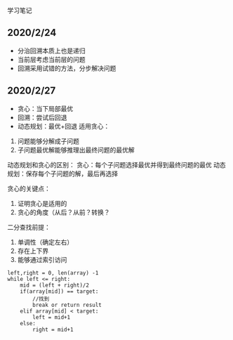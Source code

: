 学习笔记
## 2020/2/24
* 分治回溯本质上也是递归
* 当前层考虑当前层的问题
* 回溯采用试错的方法，分步解决问题

## 2020/2/27
* 贪心：当下局部最优
* 回溯：尝试后回退
* 动态规划：最优+回退
适用贪心：
1. 问题能够分解成子问题
2. 子问题最优解能够推理出最终问题的最优解

动态规划和贪心的区别：
贪心：每个子问题选择最优并得到最终问题的最优
动态规划：保存每个子问题的解，最后再选择

贪心的关键点：
1. 证明贪心是适用的
2. 贪心的角度（从后？从前？转换？

二分查找前提：
1. 单调性（确定左右）
2. 存在上下界
3. 能够通过索引访问
```
left,right = 0, len(array) -1
while left <= right:
    mid = (left + right)/2
    if(array[mid]) == target:
        //找到
        break or return result
    elif array[mid] < target:
        left = mid+1
    else:
        right = mid+1
```

